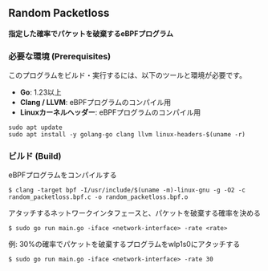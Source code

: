 ## Random Packetloss

**指定した確率でパケットを破棄するeBPFプログラム**

### 必要な環境 (Prerequisites)

このプログラムをビルド・実行するには、以下のツールと環境が必要です。

*   **Go**: 1.23以上
*   **Clang / LLVM**: eBPFプログラムのコンパイル用
*   **Linuxカーネルヘッダー**: eBPFプログラムのコンパイル用

```shell
sudo apt update
sudo apt install -y golang-go clang llvm linux-headers-$(uname -r)
```

### ビルド (Build)

eBPFプログラムをコンパイルする

```shell
$ clang -target bpf -I/usr/include/$(uname -m)-linux-gnu -g -O2 -c random_packetloss.bpf.c -o random_packetloss.bpf.o
```

アタッチするネットワークインタフェースと、パケットを破棄する確率を決める
```shell
$ sudo go run main.go -iface <network-interface> -rate <rate>
```

例: 30%の確率でパケットを破棄するプログラムをwlp1s0にアタッチする
```shell
$ sudo go run main.go -iface <network-interface> -rate 30
```